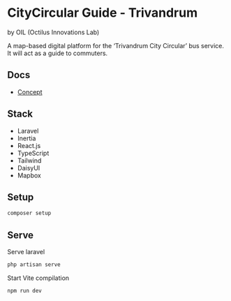 # CityCircular Guide - Trivandrum

by OIL (Octilus Innovations Lab)

A map-based digital platform for the ‘Trivandrum City Circular’ bus service. It will act as a guide to commuters.

## Docs

-   [Concept](./docs/concept.md)

## Stack

-   Laravel
-   Inertia
-   React.js
-   TypeScript
-   Tailwind
-   DaisyUI
-   Mapbox

## Setup

```bash
composer setup
```

## Serve

Serve laravel

```bash
php artisan serve
```

Start Vite compilation

```bash
npm run dev
```
